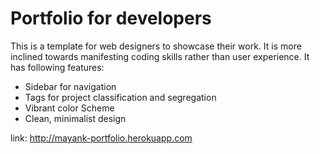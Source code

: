 # Portfolio for developers
This is a template for web designers to showcase their work. It is more inclined towards manifesting coding skills rather than user experience. It has following features:
- Sidebar for navigation
- Tags for project classification and segregation
- Vibrant color Scheme 
- Clean, minimalist design

link: http://mayank-portfolio.herokuapp.com
